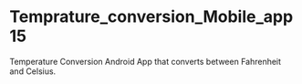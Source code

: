 # Temprature_conversion_Mobile_app15
Temperature Conversion Android App that converts between Fahrenheit and Celsius.
